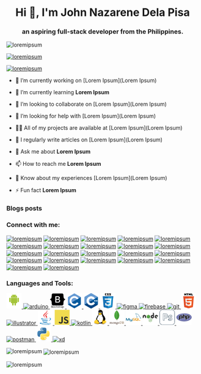 <h1 align="center">Hi 👋, I'm John Nazarene Dela Pisa</h1>
<h3 align="center">an aspiring full-stack developer from the Philippines.</h3>

<p align="left"> <img src="https://komarev.com/ghpvc/?username=loremipsum&label=Profile%20views&color=0e75b6&style=flat" alt="loremipsum" /> </p>

<p align="left"> <a href="https://github.com/ryo-ma/github-profile-trophy"><img src="https://github-profile-trophy.vercel.app/?username=loremipsum" alt="loremipsum" /></a> </p>

<p align="left"> <a href="https://twitter.com/loremipsum" target="blank"><img src="https://img.shields.io/twitter/follow/loremipsum?logo=twitter&style=for-the-badge" alt="loremipsum" /></a> </p>

- 🔭 I’m currently working on [Lorem Ipsum](Lorem Ipsum)

- 🌱 I’m currently learning **Lorem Ipsum**

- 👯 I’m looking to collaborate on [Lorem Ipsum](Lorem Ipsum)

- 🤝 I’m looking for help with [Lorem Ipsum](Lorem Ipsum)

- 👨‍💻 All of my projects are available at [Lorem Ipsum](Lorem Ipsum)

- 📝 I regularly write articles on [Lorem Ipsum](Lorem Ipsum)

- 💬 Ask me about **Lorem Ipsum**

- 📫 How to reach me **Lorem Ipsum**

- 📄 Know about my experiences [Lorem Ipsum](Lorem Ipsum)

- ⚡ Fun fact **Lorem Ipsum**

### Blogs posts
<!-- BLOG-POST-LIST:START -->
<!-- BLOG-POST-LIST:END -->

<h3 align="left">Connect with me:</h3>
<p align="left">
<a href="https://codepen.io/loremipsum" target="blank"><img align="center" src="https://raw.githubusercontent.com/rahuldkjain/github-profile-readme-generator/master/src/images/icons/Social/codepen.svg" alt="loremipsum" height="30" width="40" /></a>
<a href="https://dev.to/loremipsum" target="blank"><img align="center" src="https://raw.githubusercontent.com/rahuldkjain/github-profile-readme-generator/master/src/images/icons/Social/devto.svg" alt="loremipsum" height="30" width="40" /></a>
<a href="https://twitter.com/loremipsum" target="blank"><img align="center" src="https://raw.githubusercontent.com/rahuldkjain/github-profile-readme-generator/master/src/images/icons/Social/twitter.svg" alt="loremipsum" height="30" width="40" /></a>
<a href="https://linkedin.com/in/loremipsum" target="blank"><img align="center" src="https://raw.githubusercontent.com/rahuldkjain/github-profile-readme-generator/master/src/images/icons/Social/linked-in-alt.svg" alt="loremipsum" height="30" width="40" /></a>
<a href="https://stackoverflow.com/users/loremipsum" target="blank"><img align="center" src="https://raw.githubusercontent.com/rahuldkjain/github-profile-readme-generator/master/src/images/icons/Social/stack-overflow.svg" alt="loremipsum" height="30" width="40" /></a>
<a href="https://codesandbox.com/loremipsum" target="blank"><img align="center" src="https://raw.githubusercontent.com/rahuldkjain/github-profile-readme-generator/master/src/images/icons/Social/codesandbox.svg" alt="loremipsum" height="30" width="40" /></a>
<a href="https://kaggle.com/loremipsum" target="blank"><img align="center" src="https://raw.githubusercontent.com/rahuldkjain/github-profile-readme-generator/master/src/images/icons/Social/kaggle.svg" alt="loremipsum" height="30" width="40" /></a>
<a href="https://fb.com/loremipsum" target="blank"><img align="center" src="https://raw.githubusercontent.com/rahuldkjain/github-profile-readme-generator/master/src/images/icons/Social/facebook.svg" alt="loremipsum" height="30" width="40" /></a>
<a href="https://instagram.com/loremipsum" target="blank"><img align="center" src="https://raw.githubusercontent.com/rahuldkjain/github-profile-readme-generator/master/src/images/icons/Social/instagram.svg" alt="loremipsum" height="30" width="40" /></a>
<a href="https://dribbble.com/loremipsum" target="blank"><img align="center" src="https://raw.githubusercontent.com/rahuldkjain/github-profile-readme-generator/master/src/images/icons/Social/dribbble.svg" alt="loremipsum" height="30" width="40" /></a>
<a href="https://www.behance.net/loremipsum" target="blank"><img align="center" src="https://raw.githubusercontent.com/rahuldkjain/github-profile-readme-generator/master/src/images/icons/Social/behance.svg" alt="loremipsum" height="30" width="40" /></a>
<a href="https://hashnode.com/loremipsum" target="blank"><img align="center" src="https://raw.githubusercontent.com/rahuldkjain/github-profile-readme-generator/master/src/images/icons/Social/hashnode.svg" alt="loremipsum" height="30" width="40" /></a>
<a href="https://www.youtube.com/c/loremipsum" target="blank"><img align="center" src="https://raw.githubusercontent.com/rahuldkjain/github-profile-readme-generator/master/src/images/icons/Social/youtube.svg" alt="loremipsum" height="30" width="40" /></a>
<a href="https://www.codechef.com/users/loremipsum" target="blank"><img align="center" src="https://cdn.jsdelivr.net/npm/simple-icons@3.1.0/icons/codechef.svg" alt="loremipsum" height="30" width="40" /></a>
<a href="https://www.hackerrank.com/loremipsum" target="blank"><img align="center" src="https://raw.githubusercontent.com/rahuldkjain/github-profile-readme-generator/master/src/images/icons/Social/hackerrank.svg" alt="loremipsum" height="30" width="40" /></a>
<a href="https://codeforces.com/profile/loremipsum" target="blank"><img align="center" src="https://raw.githubusercontent.com/rahuldkjain/github-profile-readme-generator/master/src/images/icons/Social/codeforces.svg" alt="loremipsum" height="30" width="40" /></a>
<a href="https://www.leetcode.com/loremipsum" target="blank"><img align="center" src="https://raw.githubusercontent.com/rahuldkjain/github-profile-readme-generator/master/src/images/icons/Social/leet-code.svg" alt="loremipsum" height="30" width="40" /></a>
<a href="https://www.hackerearth.com/loremipsum" target="blank"><img align="center" src="https://raw.githubusercontent.com/rahuldkjain/github-profile-readme-generator/master/src/images/icons/Social/hackerearth.svg" alt="loremipsum" height="30" width="40" /></a>
<a href="https://auth.geeksforgeeks.org/user/loremipsum" target="blank"><img align="center" src="https://raw.githubusercontent.com/rahuldkjain/github-profile-readme-generator/master/src/images/icons/Social/geeks-for-geeks.svg" alt="loremipsum" height="30" width="40" /></a>
<a href="https://www.topcoder.com/members/loremipsum" target="blank"><img align="center" src="https://raw.githubusercontent.com/rahuldkjain/github-profile-readme-generator/master/src/images/icons/Social/topcoder.svg" alt="loremipsum" height="30" width="40" /></a>
<a href="https://discord.gg/loremipsum" target="blank"><img align="center" src="https://raw.githubusercontent.com/rahuldkjain/github-profile-readme-generator/master/src/images/icons/Social/discord.svg" alt="loremipsum" height="30" width="40" /></a>
<a href="/loremipsum" target="blank"><img align="center" src="https://raw.githubusercontent.com/rahuldkjain/github-profile-readme-generator/master/src/images/icons/Social/rss.svg" alt="loremipsum" height="30" width="40" /></a>
</p>

<h3 align="left">Languages and Tools:</h3>
<p align="left"> <a href="https://developer.android.com" target="_blank" rel="noreferrer"> <img src="https://raw.githubusercontent.com/devicons/devicon/master/icons/android/android-original-wordmark.svg" alt="android" width="40" height="40"/> </a> <a href="https://www.arduino.cc/" target="_blank" rel="noreferrer"> <img src="https://cdn.worldvectorlogo.com/logos/arduino-1.svg" alt="arduino" width="40" height="40"/> </a> <a href="https://getbootstrap.com" target="_blank" rel="noreferrer"> <img src="https://raw.githubusercontent.com/devicons/devicon/master/icons/bootstrap/bootstrap-plain-wordmark.svg" alt="bootstrap" width="40" height="40"/> </a> <a href="https://www.cprogramming.com/" target="_blank" rel="noreferrer"> <img src="https://raw.githubusercontent.com/devicons/devicon/master/icons/c/c-original.svg" alt="c" width="40" height="40"/> </a> <a href="https://www.w3schools.com/cpp/" target="_blank" rel="noreferrer"> <img src="https://raw.githubusercontent.com/devicons/devicon/master/icons/cplusplus/cplusplus-original.svg" alt="cplusplus" width="40" height="40"/> </a> <a href="https://www.w3schools.com/css/" target="_blank" rel="noreferrer"> <img src="https://raw.githubusercontent.com/devicons/devicon/master/icons/css3/css3-original-wordmark.svg" alt="css3" width="40" height="40"/> </a> <a href="https://www.figma.com/" target="_blank" rel="noreferrer"> <img src="https://www.vectorlogo.zone/logos/figma/figma-icon.svg" alt="figma" width="40" height="40"/> </a> <a href="https://firebase.google.com/" target="_blank" rel="noreferrer"> <img src="https://www.vectorlogo.zone/logos/firebase/firebase-icon.svg" alt="firebase" width="40" height="40"/> </a> <a href="https://git-scm.com/" target="_blank" rel="noreferrer"> <img src="https://www.vectorlogo.zone/logos/git-scm/git-scm-icon.svg" alt="git" width="40" height="40"/> </a> <a href="https://www.w3.org/html/" target="_blank" rel="noreferrer"> <img src="https://raw.githubusercontent.com/devicons/devicon/master/icons/html5/html5-original-wordmark.svg" alt="html5" width="40" height="40"/> </a> <a href="https://www.adobe.com/in/products/illustrator.html" target="_blank" rel="noreferrer"> <img src="https://www.vectorlogo.zone/logos/adobe_illustrator/adobe_illustrator-icon.svg" alt="illustrator" width="40" height="40"/> </a> <a href="https://www.java.com" target="_blank" rel="noreferrer"> <img src="https://raw.githubusercontent.com/devicons/devicon/master/icons/java/java-original.svg" alt="java" width="40" height="40"/> </a> <a href="https://developer.mozilla.org/en-US/docs/Web/JavaScript" target="_blank" rel="noreferrer"> <img src="https://raw.githubusercontent.com/devicons/devicon/master/icons/javascript/javascript-original.svg" alt="javascript" width="40" height="40"/> </a> <a href="https://kotlinlang.org" target="_blank" rel="noreferrer"> <img src="https://www.vectorlogo.zone/logos/kotlinlang/kotlinlang-icon.svg" alt="kotlin" width="40" height="40"/> </a> <a href="https://www.linux.org/" target="_blank" rel="noreferrer"> <img src="https://raw.githubusercontent.com/devicons/devicon/master/icons/linux/linux-original.svg" alt="linux" width="40" height="40"/> </a> <a href="https://www.mongodb.com/" target="_blank" rel="noreferrer"> <img src="https://raw.githubusercontent.com/devicons/devicon/master/icons/mongodb/mongodb-original-wordmark.svg" alt="mongodb" width="40" height="40"/> </a> <a href="https://www.mysql.com/" target="_blank" rel="noreferrer"> <img src="https://raw.githubusercontent.com/devicons/devicon/master/icons/mysql/mysql-original-wordmark.svg" alt="mysql" width="40" height="40"/> </a> <a href="https://nodejs.org" target="_blank" rel="noreferrer"> <img src="https://raw.githubusercontent.com/devicons/devicon/master/icons/nodejs/nodejs-original-wordmark.svg" alt="nodejs" width="40" height="40"/> </a> <a href="https://www.photoshop.com/en" target="_blank" rel="noreferrer"> <img src="https://raw.githubusercontent.com/devicons/devicon/master/icons/photoshop/photoshop-line.svg" alt="photoshop" width="40" height="40"/> </a> <a href="https://www.php.net" target="_blank" rel="noreferrer"> <img src="https://raw.githubusercontent.com/devicons/devicon/master/icons/php/php-original.svg" alt="php" width="40" height="40"/> </a> <a href="https://postman.com" target="_blank" rel="noreferrer"> <img src="https://www.vectorlogo.zone/logos/getpostman/getpostman-icon.svg" alt="postman" width="40" height="40"/> </a> <a href="https://www.python.org" target="_blank" rel="noreferrer"> <img src="https://raw.githubusercontent.com/devicons/devicon/master/icons/python/python-original.svg" alt="python" width="40" height="40"/> </a> <a href="https://www.adobe.com/products/xd.html" target="_blank" rel="noreferrer"> <img src="https://cdn.worldvectorlogo.com/logos/adobe-xd.svg" alt="xd" width="40" height="40"/> </a> </p>

<p><img align="left" src="https://github-readme-stats.vercel.app/api/top-langs?username=loremipsum&show_icons=true&locale=en&layout=compact" alt="loremipsum" /></p>

<p>&nbsp;<img align="center" src="https://github-readme-stats.vercel.app/api?username=loremipsum&show_icons=true&locale=en" alt="loremipsum" /></p>

<p><img align="center" src="https://github-readme-streak-stats.herokuapp.com/?user=loremipsum&" alt="loremipsum" /></p>
